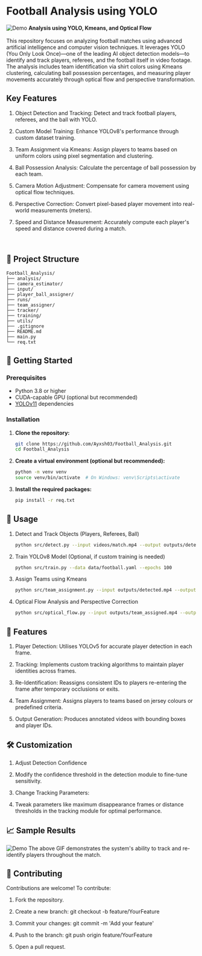# Football Analysis using YOLO
![Demo](runs/output.gif)
**Analysis using YOLO, Kmeans, and Optical Flow**<br><br>
This repository focuses on analyzing football matches using advanced artificial intelligence and computer vision techniques. It leverages YOLO (You Only Look Once)—one of the leading AI object detection models—to identify and track players, referees, and the football itself in video footage. The analysis includes team identification via shirt colors using Kmeans clustering, calculating ball possession percentages, and measuring player movements accurately through optical flow and perspective transformation.

## Key Features
1. Object Detection and Tracking: Detect and track football players, referees, and the ball with YOLO.

2. Custom Model Training: Enhance YOLOv8's performance through custom dataset training.

3. Team Assignment via Kmeans: Assign players to teams based on uniform colors using pixel segmentation and clustering.

4. Ball Possession Analysis: Calculate the percentage of ball possession by each team.

5. Camera Motion Adjustment: Compensate for camera movement using optical flow techniques.

6. Perspective Correction: Convert pixel-based player movement into real-world measurements (meters).

7. Speed and Distance Measurement: Accurately compute each player's speed and distance covered during a match.
<br>

## 📁 Project Structure
```
Football_Analysis/
├── analysis/
├── camera_estimator/
├── input/
├── player_ball_assigner/
├── runs/
├── team_assigner/
├── tracker/
├── training/
├── utils/
├── .gitignore
├── README.md
├── main.py
└── req.txt      
```

## 🚀 Getting Started

### Prerequisites

- Python 3.8 or higher
- CUDA-capable GPU (optional but recommended)
- [YOLOv11](https://github.com/ultralytics/yolov11) dependencies

### Installation

1. **Clone the repository:**

   ```bash
   git clone https://github.com/Ayxsh03/Football_Analysis.git
   cd Football_Analysis
   ```
2. **Create a virtual environment (optional but recommended):**

    ```bash
    python -m venv venv
    source venv/bin/activate  # On Windows: venv\Scripts\activate
    ```
3. **Install the required packages:**
    ```bash
    pip install -r req.txt
    ```


## 🎯 Usage
1. Detect and Track Objects (Players, Referees, Ball)

    ```bash
    python src/detect.py --input videos/match.mp4 --output outputs/detected.mp4
    ```
2. Train YOLOv8 Model (Optional, if custom training is needed)
    ```bash
    python src/train.py --data data/football.yaml --epochs 100
    ```
3. Assign Teams using Kmeans
    ```bash
    python src/team_assignment.py --input outputs/detected.mp4 --output outputs/team_assigned.mp4
    ```
4. Optical Flow Analysis and Perspective Correction
    ```bash
    python src/optical_flow.py --input outputs/team_assigned.mp4 --output outputs/analysis.mp4
    ```

## 🧠 Features
1. Player Detection: Utilises YOLOv5 for accurate player detection in each frame.

2. Tracking: Implements custom tracking algorithms to maintain player identities across frames.

3. Re-Identification: Reassigns consistent IDs to players re-entering the frame after temporary occlusions or exits.

4. Team Assignment: Assigns players to teams based on jersey colours or predefined criteria.

5. Output Generation: Produces annotated videos with bounding boxes and player IDs.

## 🛠️ Customization
1. Adjust Detection Confidence

2. Modify the confidence threshold in the detection module to fine-tune sensitivity.

3. Change Tracking Parameters:

4. Tweak parameters like maximum disappearance frames or distance thresholds in the tracking module for optimal performance.

## 📈 Sample Results
![Demo](runs/output.gif)
The above GIF demonstrates the system's ability to track and re-identify players throughout the match.

## 🤝 Contributing
Contributions are welcome! To contribute:

1. Fork the repository.

2. Create a new branch: git checkout -b feature/YourFeature

3. Commit your changes: git commit -m 'Add your feature'

4. Push to the branch: git push origin feature/YourFeature

5. Open a pull request.


